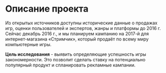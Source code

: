 # Описание проекта

Из открытых источников доступны исторические данные о продажах игр, оценки пользователей и экспертов, жанры и платформы до 2016 г. Сейчас декабрь 2016 г., и мы планируем кампанию на 2017-й для интернет-магазина «Стримчик», который продаёт по всему миру компьютерные игры.

**Цель исследования** - выявить определяющие успешность игры закономерности. Это позволит сделать ставку на потенциально популярный продукт и спланировать рекламные кампании.
